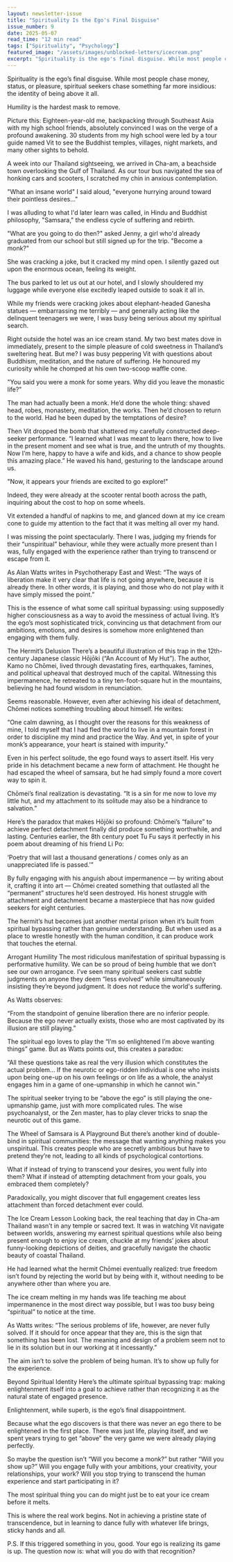 ```yaml
---
layout: newsletter-issue
title: "Spirituality Is the Ego's Final Disguise"
issue_number: 9
date: 2025-05-07
read_time: "12 min read"
tags: ["Spirituality", "Psychology"]
featured_image: "/assets/images/unblocked-letters/icecream.png"
excerpt: "Spirituality is the ego's final disguise. While most people chase money, status, or pleasure, spiritual seekers chase something far more insidious: the identity of being above it all."
---
```


Spirituality is the ego’s final disguise. While most people chase money, status, or pleasure, spiritual seekers chase something far more insidious: the identity of being above it all.

Humility is the hardest mask to remove.

Picture this: Eighteen-year-old me, backpacking through Southeast Asia with my high school friends, absolutely convinced I was on the verge of a profound awakening. 30 students from my high school were led by a tour guide named Vit to see the Buddhist temples, villages, night markets, and many other sights to behold.

A week into our Thailand sightseeing, we arrived in Cha-am, a beachside town overlooking the Gulf of Thailand. As our tour bus navigated the sea of honking cars and scooters, I scratched my chin in anxious contemplation.

"What an insane world" I said aloud, "everyone hurrying around toward their pointless desires…"

I was alluding to what I'd later learn was called, in Hindu and Buddhist philosophy, "Samsara," the endless cycle of suffering and rebirth.

"What are you going to do then?" asked Jenny, a girl who'd already graduated from our school but still signed up for the trip. "Become a monk?"

She was cracking a joke, but it cracked my mind open. I silently gazed out upon the enormous ocean, feeling its weight.

The bus parked to let us out at our hotel, and I slowly shouldered my luggage while everyone else excitedly leaped outside to soak it all in.

While my friends were cracking jokes about elephant-headed Ganesha statues — embarrassing me terribly — and generally acting like the delinquent teenagers we were, I was busy being serious about my spiritual search.

Right outside the hotel was an ice cream stand. My two best mates dove in immediately, present to the simple pleasure of cold sweetness in Thailand’s sweltering heat. But me? I was busy peppering Vit with questions about Buddhism, meditation, and the nature of suffering. He honoured my curiosity while he chomped at his own two-scoop waffle cone.

"You said you were a monk for some years. Why did you leave the monastic life?"

The man had actually been a monk. He’d done the whole thing: shaved head, robes, monastery, meditation, the works. Then he’d chosen to return to the world. Had he been duped by the temptations of desire?

Then Vit dropped the bomb that shattered my carefully constructed deep-seeker performance. “I learned what I was meant to learn there, how to live in the present moment and see what is true, and the untruth of my thoughts. Now I’m here, happy to have a wife and kids, and a chance to show people this amazing place.” He waved his hand, gesturing to the landscape around us.

"Now, it appears your friends are excited to go explore!"

Indeed, they were already at the scooter rental booth across the path, inquiring about the cost to hop on some wheels.

Vit extended a handful of napkins to me, and glanced down at my ice cream cone to guide my attention to the fact that it was melting all over my hand.

I was missing the point spectacularly. There I was, judging my friends for their “unspiritual” behaviour, while they were actually more present than I was, fully engaged with the experience rather than trying to transcend or escape from it.

As Alan Watts writes in Psychotherapy East and West: “The ways of liberation make it very clear that life is not going anywhere, because it is already there. In other words, it is playing, and those who do not play with it have simply missed the point.”

This is the essence of what some call spiritual bypassing: using supposedly higher consciousness as a way to avoid the messiness of actual living. It’s the ego’s most sophisticated trick, convincing us that detachment from our ambitions, emotions, and desires is somehow more enlightened than engaging with them fully.

The Hermit’s Delusion
There’s a beautiful illustration of this trap in the 12th-century Japanese classic Hōjōki (“An Account of My Hut”). The author, Kamo no Chōmei, lived through devastating fires, earthquakes, famines, and political upheaval that destroyed much of the capital. Witnessing this impermanence, he retreated to a tiny ten-foot-square hut in the mountains, believing he had found wisdom in renunciation.

Seems reasonable. However, even after achieving his ideal of detachment, Chōmei notices something troubling about himself. He writes:

“One calm dawning, as I thought over the reasons for this weakness of mine, I told myself that I had fled the world to live in a mountain forest in order to discipline my mind and practice the Way. And yet, in spite of your monk’s appearance, your heart is stained with impurity.”

Even in his perfect solitude, the ego found ways to assert itself. His very pride in his detachment became a new form of attachment. He thought he had escaped the wheel of samsara, but he had simply found a more covert way to spin it.

Chōmei’s final realization is devastating. “It is a sin for me now to love my little hut, and my attachment to its solitude may also be a hindrance to salvation.”

Here’s the paradox that makes Hōjōki so profound: Chōmei’s “failure” to achieve perfect detachment finally did produce something worthwhile, and lasting. Centuries earlier, the 8th century poet Tu Fu says it perfectly in his poem about dreaming of his friend Li Po:

‘Poetry that will last a thousand generations / comes only as an unappreciated life is passed.’”

By fully engaging with his anguish about impermanence — by writing about it, crafting it into art — Chōmei created something that outlasted all the “permanent” structures he’d seen destroyed. His honest struggle with attachment and detachment became a masterpiece that has now guided seekers for eight centuries.

The hermit’s hut becomes just another mental prison when it’s built from spiritual bypassing rather than genuine understanding. But when used as a place to wrestle honestly with the human condition, it can produce work that touches the eternal.

Arrogant Humility
The most ridiculous manifestation of spiritual bypassing is performative humility. We can be so proud of being humble that we don’t see our own arrogance. I’ve seen many spiritual seekers cast subtle judgments on anyone they deem “less evolved” while simultaneously insisting they’re beyond judgment. It does not reduce the world's suffering.

As Watts observes:

“From the standpoint of genuine liberation there are no inferior people. Because the ego never actually exists, those who are most captivated by its illusion are still playing.”

The spiritual ego loves to play the “I’m so enlightened I’m above wanting things” game. But as Watts points out, this creates a paradox:

“All these questions take as real the very illusion which constitutes the actual problem… If the neurotic or ego-ridden individual is one who insists upon being one-up on his own feelings or on life as a whole, the analyst engages him in a game of one-upmanship in which he cannot win.”

The spiritual seeker trying to be “above the ego” is still playing the one-upmanship game, just with more complicated rules. The wise psychoanalyst, or the Zen master, has to play clever tricks to snap the neurotic out of this game.

The Wheel of Samsara is A Playground
But there’s another kind of double-bind in spiritual communities: the message that wanting anything makes you unspiritual. This creates people who are secretly ambitious but have to pretend they’re not, leading to all kinds of psychological contortions.

What if instead of trying to transcend your desires, you went fully into them? What if instead of attempting detachment from your goals, you embraced them completely?

Paradoxically, you might discover that full engagement creates less attachment than forced detachment ever could.

The Ice Cream Lesson
Looking back, the real teaching that day in Cha-am Thailand wasn’t in any temple or sacred text. It was in watching Vit navigate between worlds, answering my earnest spiritual questions while also being present enough to enjoy ice cream, chuckle at my friends’ jokes about funny-looking depictions of deities, and gracefully navigate the chaotic beauty of coastal Thailand.

He had learned what the hermit Chōmei eventually realized: true freedom isn’t found by rejecting the world but by being with it, without needing to be anywhere other than where you are.

The ice cream melting in my hands was life teaching me about impermanence in the most direct way possible, but I was too busy being “spiritual” to notice at the time.

As Watts writes: “The serious problems of life, however, are never fully solved. If it should for once appear that they are, this is the sign that something has been lost. The meaning and design of a problem seem not to lie in its solution but in our working at it incessantly.”

The aim isn’t to solve the problem of being human. It’s to show up fully for the experience.

Beyond Spiritual Identity
Here’s the ultimate spiritual bypassing trap: making enlightenment itself into a goal to achieve rather than recognizing it as the natural state of engaged presence.

Enlightenment, while superb, is the ego’s final disappointment.

Because what the ego discovers is that there was never an ego there to be enlightened in the first place. There was just life, playing itself, and we spent years trying to get “above” the very game we were already playing perfectly.

So maybe the question isn’t “Will you become a monk?” but rather “Will you show up?” Will you engage fully with your ambitions, your creativity, your relationships, your work? Will you stop trying to transcend the human experience and start participating in it?

The most spiritual thing you can do might just be to eat your ice cream before it melts.

This is where the real work begins. Not in achieving a pristine state of transcendence, but in learning to dance fully with whatever life brings, sticky hands and all.

P.S. If this triggered something in you, good. Your ego is realizing its game is up. The question now is: what will you do with that recognition?

